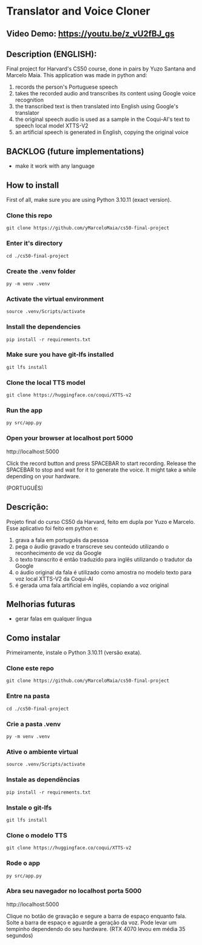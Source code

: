 # Translator and Voice Cloner
## Video Demo: https://youtu.be/z_vU2fBJ_gs

## Description (ENGLISH):
Final project for Harvard's CS50 course, done in pairs by Yuzo Santana and Marcelo Maia.
This application was made in python and:
1. records the person's Portuguese speech
2. takes the recorded audio and transcribes its content using Google voice recognition
3. the transcribed text is then translated into English using Google's translator
4. the original speech audio is used as a sample in the Coqui-AI's text to speech local model XTTS-V2
5. an artificial speech is generated in English, copying the original voice

## BACKLOG (future implementations)
- make it work with any language

## How to install
First of all, make sure you are using Python 3.10.11 (exact version).

### Clone this repo
```git clone https://github.com/yMarceloMaia/cs50-final-project```

### Enter it's directory
```cd ./cs50-final-project```

### Create the .venv folder
```py -m venv .venv```

### Activate the virtual environment
```source .venv/Scripts/activate```

### Install the dependencies
```pip install -r requirements.txt```

### Make sure you have git-lfs installed
```git lfs install```

### Clone the local TTS model
```git clone https://huggingface.co/coqui/XTTS-v2```

### Run the app
```py src/app.py```

### Open your browser at localhost port 5000
http://localhost:5000

Click the record button and press SPACEBAR to start recording. Release the SPACEBAR to stop and wait for it to generate the voice. It might take a while depending on your hardware.

(PORTUGUÊS)
## Descrição:
Projeto final do curso CS50 da Harvard, feito em dupla por Yuzo e Marcelo.
Esse aplicativo foi feito em python e:
1. grava a fala em português da pessoa
2. pega o áudio gravado e transcreve seu conteúdo utilizando o reconhecimento de voz da Google
3. o texto transcrito é então traduzido para inglês utilizando o tradutor da Google
4. o áudio original da fala é utilizado como amostra no modelo texto para voz local XTTS-V2 da Coqui-AI
5. é gerada uma fala artificial em inglês, copiando a voz original

## Melhorias futuras
- gerar falas em qualquer língua

## Como instalar
Primeiramente, instale o Python 3.10.11 (versão exata).

### Clone este repo
```git clone https://github.com/yMarceloMaia/cs50-final-project```

### Entre na pasta
```cd ./cs50-final-project```

### Crie a pasta .venv
```py -m venv .venv```

### Ative o ambiente virtual
```source .venv/Scripts/activate```

### Instale as dependências
```pip install -r requirements.txt```

### Instale o git-lfs
```git lfs install```

### Clone o modelo TTS
```git clone https://huggingface.co/coqui/XTTS-v2```

### Rode o app
```py src/app.py```

### Abra seu navegador no localhost porta 5000
http://localhost:5000

Clique no botão de gravação e segure a barra de espaço enquanto fala. Solte a barra de espaço e aguarde a geração da voz. Pode levar um tempinho dependendo do seu hardware.
(RTX 4070 levou em média 35 segundos)
